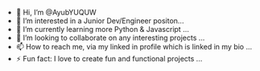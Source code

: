 - 👋 Hi, I’m @AyubYUQUW
- 👀 I’m interested in a Junior Dev/Engineer positon...
- 🌱 I’m currently learning more Python & Javascript ...
- 💞️ I’m looking to collaborate on any interesting projects ...
- 📫 How to reach me, via my linked in profile which is linked in my bio ...
- ⚡ Fun fact: I love to create fun and functional projects ...

<!---
AyubYUQUW/AyubYUQUW is a ✨ special ✨ repository because its `README.md` (this file) appears on your GitHub profile.
You can click the Preview link to take a look at your changes.
--->
